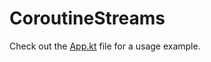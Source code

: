 # CoroutineStreams

Check out the [App.kt](app/src/main/kotlin/com/cardlay/app/App.kt) file for a usage example.
